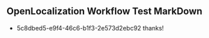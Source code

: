 ## OpenLocalization Workflow Test MarkDown
* 5c8dbed5-e9f4-46c6-b1f3-2e573d2ebc92 thanks!

<!--HONumber=Jul16_HO4-->


